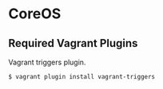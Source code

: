 # CoreOS
## Required Vagrant Plugins
Vagrant triggers plugin.
```bash
$ vagrant plugin install vagrant-triggers
```
